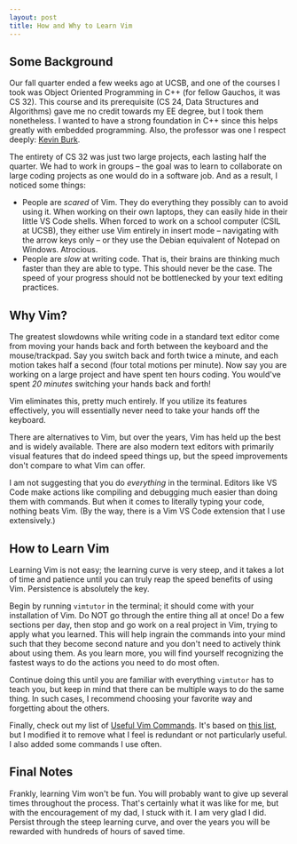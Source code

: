 ```yaml
---
layout: post
title: How and Why to Learn Vim
---
```


## Some Background
Our fall quarter ended a few weeks ago at UCSB, and one of the courses I took was Object Oriented Programming in C++ (for fellow Gauchos, it was CS 32). This course and its prerequisite (CS 24, Data Structures and Algorithms) gave me no credit towards my EE degree, but I took them nonetheless. I wanted to have a strong foundation in C++ since this helps greatly with embedded programming. Also, the professor was one I respect deeply: [Kevin Burk](https://github.com/xavierholt).

The entirety of CS 32 was just two large projects, each lasting half the quarter. We had to work in groups – the goal was to learn to collaborate on large coding projects as one would do in a software job. And as a result, I noticed some things:

- People are *scared* of Vim. They do everything they possibly can to avoid using it. When working on their own laptops, they can easily hide in their little VS Code shells. When forced to work on a school computer (CSIL at UCSB), they either use Vim entirely in insert mode – navigating with the arrow keys only – or they use the Debian equivalent of Notepad on Windows. Atrocious.
- People are *slow* at writing code. That is, their brains are thinking much faster than they are able to type. This should never be the case. The speed of your progress should not be bottlenecked by your text editing practices.

## Why Vim?
The greatest slowdowns while writing code in a standard text editor come from moving your hands back and forth between the keyboard and the mouse/trackpad. Say you switch back and forth twice a minute, and each motion takes half a second (four total motions per minute). Now say you are working on a large project and have spent ten hours coding. You would've spent *20 minutes* switching your hands back and forth!

Vim eliminates this, pretty much entirely. If you utilize its features effectively, you will essentially never need to take your hands off the keyboard.

There are alternatives to Vim, but over the years, Vim has held up the best and is widely available. There are also modern text editors with primarily visual features that do indeed speed things up, but the speed improvements don't compare to what Vim can offer.

I am not suggesting that you do *everything* in the terminal. Editors like VS Code make actions like compiling and debugging much easier than doing them with commands. But when it comes to literally typing your code, nothing beats Vim. (By the way, there is a Vim VS Code extension that I use extensively.)

## How to Learn Vim
Learning Vim is not easy; the learning curve is very steep, and it takes a lot of time and patience until you can truly reap the speed benefits of using Vim. Persistence is absolutely the key.

Begin by running `vimtutor` in the terminal; it should come with your installation of Vim. Do NOT go through the entire thing all at once! Do a few sections per day, then stop and go work on a real project in Vim, trying to apply what you learned. This will help ingrain the commands into your mind such that they become second nature and you don't need to actively think about using them. As you learn more, you will find yourself recognizing the fastest ways to do the actions you need to do most often.

Continue doing this until you are familiar with everything `vimtutor` has to teach you, but keep in mind that there can be multiple ways to do the same thing. In such cases, I recommend choosing your favorite way and forgetting about the others.

Finally, check out my list of [Useful Vim Commands](http://localhost:4000/pages/useful-vim-commands). It's based on [this list](https://vim.rtorr.com), but I modified it to remove what I feel is redundant or not particularly useful. I also added some commands I use often.

## Final Notes
Frankly, learning Vim won't be fun. You will probably want to give up several times throughout the process. That's certainly what it was like for me, but with the encouragement of my dad, I stuck with it. I am very glad I did. Persist through the steep learning curve, and over the years you will be rewarded with hundreds of hours of saved time.
